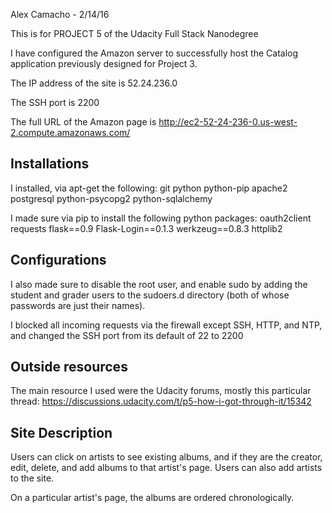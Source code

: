 Alex Camacho - 2/14/16

This is for PROJECT 5 of the Udacity Full Stack Nanodegree

I have configured the Amazon server to successfully host the Catalog
application previously designed for Project 3.

The IP address of the site is 52.24.236.0

The SSH port is 2200

The full URL of the Amazon page is
http://ec2-52-24-236-0.us-west-2.compute.amazonaws.com/

## Installations

I installed, via apt-get the following:
git
python
python-pip
apache2
postgresql python-psycopg2
python-sqlalchemy

I made sure via pip to install the following python packages:
oauth2client
requests
flask==0.9
Flask-Login==0.1.3
werkzeug==0.8.3
httplib2

## Configurations

I also made sure to disable the root user, and enable sudo by adding
the student and grader users to the sudoers.d directory (both of whose
passwords are just their names).

I blocked all incoming requests via the firewall except SSH, HTTP,
and NTP, and changed the SSH port from its default of 22 to 2200

## Outside resources

The main resource I used were the Udacity forums, mostly this
particular thread:
https://discussions.udacity.com/t/p5-how-i-got-through-it/15342

## Site Description

Users can click on artists to see existing albums, and if they are the
creator, edit, delete, and add albums to that artist's page.  Users
can also add artists to the site.

On a particular artist's page, the albums are ordered chronologically.
